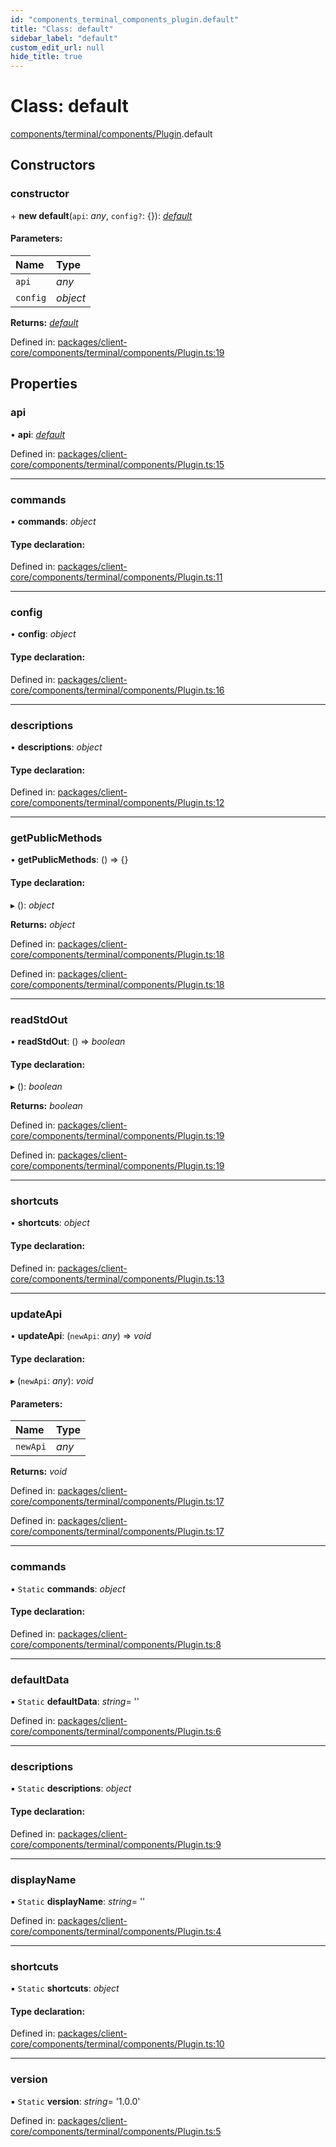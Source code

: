 ```yaml
---
id: "components_terminal_components_plugin.default"
title: "Class: default"
sidebar_label: "default"
custom_edit_url: null
hide_title: true
---
```


# Class: default

[components/terminal/components/Plugin](../modules/components_terminal_components_plugin.md).default

## Constructors

### constructor

\+ **new default**(`api`: *any*, `config?`: {}): [*default*](components_terminal_components_plugin.default.md)

#### Parameters:

Name | Type |
:------ | :------ |
`api` | *any* |
`config` | *object* |

**Returns:** [*default*](components_terminal_components_plugin.default.md)

Defined in: [packages/client-core/components/terminal/components/Plugin.ts:19](https://github.com/xr3ngine/xr3ngine/blob/56376a778/packages/client-core/components/terminal/components/Plugin.ts#L19)

## Properties

### api

• **api**: [*default*](components_editor_api.default.md)

Defined in: [packages/client-core/components/terminal/components/Plugin.ts:15](https://github.com/xr3ngine/xr3ngine/blob/56376a778/packages/client-core/components/terminal/components/Plugin.ts#L15)

___

### commands

• **commands**: *object*

#### Type declaration:

Defined in: [packages/client-core/components/terminal/components/Plugin.ts:11](https://github.com/xr3ngine/xr3ngine/blob/56376a778/packages/client-core/components/terminal/components/Plugin.ts#L11)

___

### config

• **config**: *object*

#### Type declaration:

Defined in: [packages/client-core/components/terminal/components/Plugin.ts:16](https://github.com/xr3ngine/xr3ngine/blob/56376a778/packages/client-core/components/terminal/components/Plugin.ts#L16)

___

### descriptions

• **descriptions**: *object*

#### Type declaration:

Defined in: [packages/client-core/components/terminal/components/Plugin.ts:12](https://github.com/xr3ngine/xr3ngine/blob/56376a778/packages/client-core/components/terminal/components/Plugin.ts#L12)

___

### getPublicMethods

• **getPublicMethods**: () => {}

#### Type declaration:

▸ (): *object*

**Returns:** *object*

Defined in: [packages/client-core/components/terminal/components/Plugin.ts:18](https://github.com/xr3ngine/xr3ngine/blob/56376a778/packages/client-core/components/terminal/components/Plugin.ts#L18)

Defined in: [packages/client-core/components/terminal/components/Plugin.ts:18](https://github.com/xr3ngine/xr3ngine/blob/56376a778/packages/client-core/components/terminal/components/Plugin.ts#L18)

___

### readStdOut

• **readStdOut**: () => *boolean*

#### Type declaration:

▸ (): *boolean*

**Returns:** *boolean*

Defined in: [packages/client-core/components/terminal/components/Plugin.ts:19](https://github.com/xr3ngine/xr3ngine/blob/56376a778/packages/client-core/components/terminal/components/Plugin.ts#L19)

Defined in: [packages/client-core/components/terminal/components/Plugin.ts:19](https://github.com/xr3ngine/xr3ngine/blob/56376a778/packages/client-core/components/terminal/components/Plugin.ts#L19)

___

### shortcuts

• **shortcuts**: *object*

#### Type declaration:

Defined in: [packages/client-core/components/terminal/components/Plugin.ts:13](https://github.com/xr3ngine/xr3ngine/blob/56376a778/packages/client-core/components/terminal/components/Plugin.ts#L13)

___

### updateApi

• **updateApi**: (`newApi`: *any*) => *void*

#### Type declaration:

▸ (`newApi`: *any*): *void*

#### Parameters:

Name | Type |
:------ | :------ |
`newApi` | *any* |

**Returns:** *void*

Defined in: [packages/client-core/components/terminal/components/Plugin.ts:17](https://github.com/xr3ngine/xr3ngine/blob/56376a778/packages/client-core/components/terminal/components/Plugin.ts#L17)

Defined in: [packages/client-core/components/terminal/components/Plugin.ts:17](https://github.com/xr3ngine/xr3ngine/blob/56376a778/packages/client-core/components/terminal/components/Plugin.ts#L17)

___

### commands

▪ `Static` **commands**: *object*

#### Type declaration:

Defined in: [packages/client-core/components/terminal/components/Plugin.ts:8](https://github.com/xr3ngine/xr3ngine/blob/56376a778/packages/client-core/components/terminal/components/Plugin.ts#L8)

___

### defaultData

▪ `Static` **defaultData**: *string*= ''

Defined in: [packages/client-core/components/terminal/components/Plugin.ts:6](https://github.com/xr3ngine/xr3ngine/blob/56376a778/packages/client-core/components/terminal/components/Plugin.ts#L6)

___

### descriptions

▪ `Static` **descriptions**: *object*

#### Type declaration:

Defined in: [packages/client-core/components/terminal/components/Plugin.ts:9](https://github.com/xr3ngine/xr3ngine/blob/56376a778/packages/client-core/components/terminal/components/Plugin.ts#L9)

___

### displayName

▪ `Static` **displayName**: *string*= ''

Defined in: [packages/client-core/components/terminal/components/Plugin.ts:4](https://github.com/xr3ngine/xr3ngine/blob/56376a778/packages/client-core/components/terminal/components/Plugin.ts#L4)

___

### shortcuts

▪ `Static` **shortcuts**: *object*

#### Type declaration:

Defined in: [packages/client-core/components/terminal/components/Plugin.ts:10](https://github.com/xr3ngine/xr3ngine/blob/56376a778/packages/client-core/components/terminal/components/Plugin.ts#L10)

___

### version

▪ `Static` **version**: *string*= '1.0.0'

Defined in: [packages/client-core/components/terminal/components/Plugin.ts:5](https://github.com/xr3ngine/xr3ngine/blob/56376a778/packages/client-core/components/terminal/components/Plugin.ts#L5)
